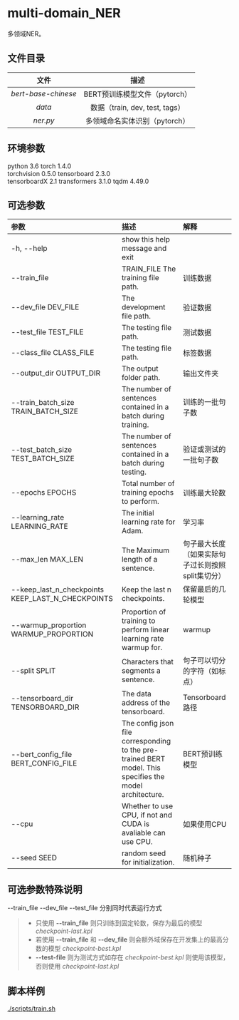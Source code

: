 # multi-domain_NER

多领域NER。

## 文件目录

| 文件 | 描述 |
| :----: | :----: |
| _bert-base-chinese_ | BERT预训练模型文件（pytorch） |
| _data_ | 数据（train, dev, test, tags） |
| _ner.py_ | 多领域命名实体识别（pytorch） |

## 环境参数

python        3.6
torch         1.4.0              
torchvision   0.5.0
tensorboard   2.3.0                           
tensorboardX  2.1
transformers  3.1.0
tqdm          4.49.0 

## 可选参数

| 参数 | 描述 | 解释 |
| :---- | :---- | :---- |
|-h, --help | show this help message and exit | |
|--train_file | TRAIN_FILE The training file path. | 训练数据 |
|--dev_file DEV_FILE |  The development file path. | 验证数据 |
|--test_file TEST_FILE | The testing file path. | 测试数据 |
|--class_file CLASS_FILE | The testing file path. | 标签数据 |
|--output_dir OUTPUT_DIR | The output folder path. | 输出文件夹 |
|--train_batch_size TRAIN_BATCH_SIZE | The number of sentences contained in a batch during training. | 训练的一批句子数 |
|--test_batch_size TEST_BATCH_SIZE |The number of sentences contained in a batch during testing. |验证或测试的一批句子数 |
|--epochs EPOCHS  | Total number of training epochs to perform. | 训练最大轮数 |
|--learning_rate LEARNING_RATE | The initial learning rate for Adam. | 学习率 |
|--max_len MAX_LEN | The Maximum length of a sentence. | 句子最大长度（如果实际句子过长则按照split集切分） |
|--keep_last_n_checkpoints KEEP_LAST_N_CHECKPOINTS | Keep the last n checkpoints. | 保留最后的几轮模型 | 
|--warmup_proportion WARMUP_PROPORTION |Proportion of training to perform linear learning rate warmup for. | warmup |
|--split SPLIT | Characters that segments a sentence. | 句子可以切分的字符（如标点） |
|--tensorboard_dir TENSORBOARD_DIR | The data address of the tensorboard. | Tensorboard路径 |
|--bert_config_file BERT_CONFIG_FILE | The config json file corresponding to the pre-trained BERT model. This specifies the model architecture. | BERT预训练模型 |
|--cpu  | Whether to use CPU, if not and CUDA is avaliable can use CPU. | 如果使用CPU |
|--seed SEED | random seed for initialization. | 随机种子 |

## 可选参数特殊说明

--train_file --dev_file --test_file 分别同时代表运行方式
>+ 只使用 __--train_file__ 则只训练到固定轮数，保存为最后的模型 *checkpoint-last.kpl*
>+ 若使用 __--train_file__ 和 __--dev_file__ 则会额外域保存在开发集上的最高分数的模型 *checkpoint-best.kpl*
>+ __--test-file__ 则为测试方式如存在 *checkpoint-best.kpl* 则使用该模型，否则使用 *checkpoint-last.kpl*

## 脚本样例

[./scripts/train.sh](https://github.com/newbieyd/multi-domain_NER/blob/yangdi/scripts/train.sh)
